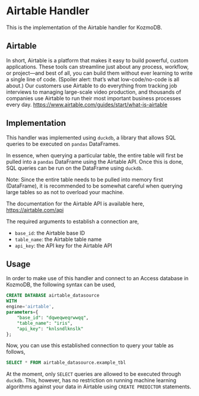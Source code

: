 # Airtable Handler

This is the implementation of the Airtable handler for KozmoDB.

## Airtable
In short, Airtable is a platform that makes it easy to build powerful, custom applications. These tools can streamline just about any process, workflow, or project—and best of all, you can build them without ever learning to write a single line of code. (Spoiler alert: that’s what low-code/no-code is all about.) Our customers use Airtable to do everything from tracking job interviews to managing large-scale video production, and thousands of companies use Airtable to run their most important business processes every day.
https://www.airtable.com/guides/start/what-is-airtable

## Implementation
This handler was implemented using `duckdb`, a library that allows SQL queries to be executed on `pandas` DataFrames.

In essence, when querying a particular table, the entire table will first be pulled into a `pandas` DataFrame using the Airtable API. Once this is done, SQL queries can be run on the DataFrame using `duckdb`.

Note: Since the entire table needs to be pulled into memory first (DataFrame), it is recommended to be somewhat careful when querying large tables so as not to overload your machine.

The documentation for the Airtable API is available here,
<br>
https://airtable.com/api

The required arguments to establish a connection are,
* `base_id`: the Airtable base ID
* `table_name`: the Airtable table name
* `api_key`: the API key for the Airtable API

## Usage
In order to make use of this handler and connect to an Access database in KozmoDB, the following syntax can be used,
~~~~sql
CREATE DATABASE airtable_datasource
WITH
engine='airtable',
parameters={
    "base_id": "dqweqweqrwwqq",
    "table_name": "iris",
    "api_key": "knlsndlknslk"
};
~~~~

Now, you can use this established connection to query your table as follows,
~~~~sql
SELECT * FROM airtable_datasource.example_tbl
~~~~

At the moment, only `SELECT` queries are allowed to be executed through `duckdb`. This, however, has no restriction on running machine learning algorithms against your data in Airtable using `CREATE PREDICTOR` statements.